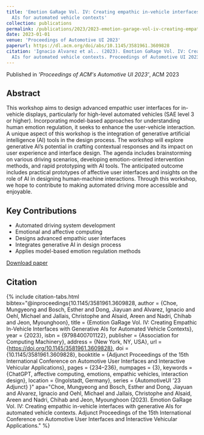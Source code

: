 ```yaml
---
title: 'Emotion GaRage Vol. IV: Creating empathic in-vehicle interfaces with generative
  AIs for automated vehicle contexts'
collection: publications
permalink: /publications/2023/2023-emotion-garage-vol-iv-creating-empathic-in-vehicle
date: 2023-01-01
venue: 'Proceedings of Automotive UI 2023'
paperurl: https://dl.acm.org/doi/abs/10.1145/3581961.3609828
citation: 'Ignacio Alvarez et al.. (2023). Emotion GaRage Vol. IV: Creating empathic in-vehicle interfaces with generative
  AIs for automated vehicle contexts. Proceedings of Automotive UI 2023.'
---
```


Published in *'Proceedings of ACM's Automotive UI 2023'*, ACM 2023

## Abstract

This workshop aims to design advanced empathic user interfaces for in-vehicle displays, particularly for high-level automated vehicles (SAE level 3 or higher). Incorporating model-based approaches for understanding human emotion regulation, it seeks to enhance the user-vehicle interaction. A unique aspect of this workshop is the integration of generative artificial intelligence (AI) tools in the design process. The workshop will explore generative AI’s potential in crafting contextual responses and its impact on user experience and interface design. The agenda includes brainstorming on various driving scenarios, developing emotion-oriented intervention methods, and rapid prototyping with AI tools. The anticipated outcome includes practical prototypes of affective user interfaces and insights on the role of AI in designing human-machine interactions. Through this workshop, we hope to contribute to making automated driving more accessible and enjoyable.

## Key Contributions

* Automated driving system development
* Emotional and affective computing
* Designs advanced empathic user interfaces
* Integrates generative AI in design process
* Applies model-based emotion regulation methods

[Download paper](https://dl.acm.org/doi/abs/10.1145/3581961.3609828)

## Citation

{% include citation-tabs.html 
  bibtex="@inproceedings{10.1145/3581961.3609828,
author = {Choe, Mungyeong and Bosch, Esther and Dong, Jiayuan and Alvarez, Ignacio and Oehl, Michael and Jallais, Christophe and Alsaid, Areen and Nadri, Chihab and Jeon, Myounghoon},
title = {Emotion GaRage Vol. IV: Creating Empathic In-Vehicle Interfaces with Generative AIs for Automated Vehicle Contexts},
year = {2023},
isbn = {9798400701122},
publisher = {Association for Computing Machinery},
address = {New York, NY, USA},
url = {https://doi.org/10.1145/3581961.3609828},
doi = {10.1145/3581961.3609828},
booktitle = {Adjunct Proceedings of the 15th International Conference on Automotive User Interfaces and Interactive Vehicular Applications},
pages = {234–236},
numpages = {3},
keywords = {ChatGPT, affective computing, emotions, empathic vehicles, interaction design},
location = {Ingolstadt, Germany},
series = {AutomotiveUI '23 Adjunct}
}" 
  apa="Choe, Mungyeong and Bosch, Esther and Dong, Jiayuan and Alvarez, Ignacio and Oehl, Michael and Jallais, Christophe and Alsaid, Areen and Nadri, Chihab and Jeon, Myounghoon (2023). Emotion GaRage Vol. IV: Creating empathic in-vehicle interfaces with generative
  AIs for automated vehicle contexts. Adjunct Proceedings of the 15th International Conference on Automotive User Interfaces and Interactive Vehicular Applications." %}